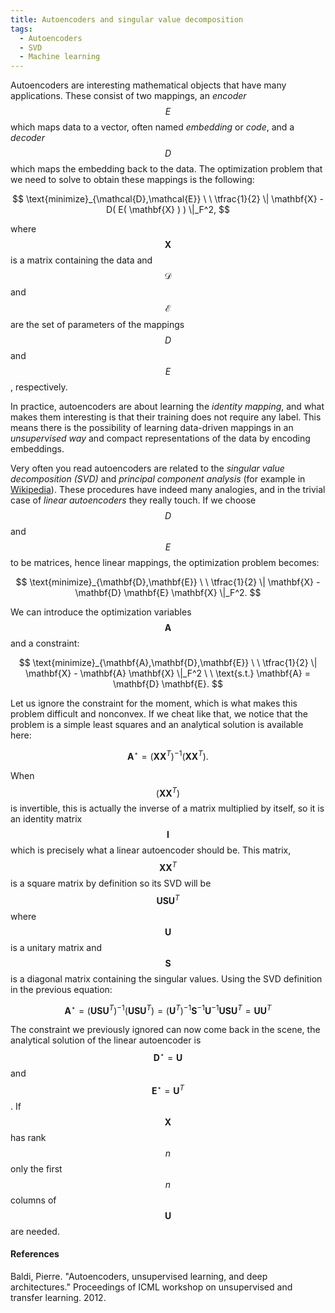 ```yaml
---
title: Autoencoders and singular value decomposition
tags:
  - Autoencoders
  - SVD
  - Machine learning
---
```


Autoencoders are interesting mathematical objects that have many applications. 
These consist of two mappings, an _encoder_ $$E$$ which maps data to a vector, often named _embedding_ or _code_, and a _decoder_ $$D$$ which maps the embedding back to the data. 
The optimization problem that we need to solve to obtain these mappings is the following:

$$
\text{minimize}_{\mathcal{D},\mathcal{E}} \ \  \tfrac{1}{2} \|  \mathbf{X} - D( E( \mathbf{X} ) ) \|_F^2,
$$

where $$ \mathbf{X} $$ is a matrix containing the data and
$$\mathcal{D}$$ and $$\mathcal{E}$$ are the set of parameters of the mappings $$D$$ and $$E$$, respectively. 

In practice, autoencoders are about learning the _identity mapping_, and what makes them interesting is that their training does not require any label.
This means there is the possibility of learning data-driven mappings in an _unsupervised way_ and compact representations of the data by encoding embeddings. 

Very often you read autoencoders are related to the _singular value decomposition (SVD)_ and _principal component analysis_ (for example in [Wikipedia](https://en.wikipedia.org/wiki/Autoencoder)).
These procedures have indeed many analogies, and in the trivial case of _linear autoencoders_ they really touch.
If we choose $$D$$ and $$E$$ to be matrices, hence linear mappings, the optimization problem becomes:

$$
\text{minimize}_{\mathbf{D},\mathbf{E}} \ \  \tfrac{1}{2} \|  \mathbf{X} - \mathbf{D} \mathbf{E} \mathbf{X} \|_F^2.
$$

We can introduce the optimization variables $$ \mathbf{A}  $$ and a constraint:

$$
\text{minimize}_{\mathbf{A},\mathbf{D},\mathbf{E}} \ \  \tfrac{1}{2} \|  \mathbf{X} - \mathbf{A} \mathbf{X} \|_F^2 
\ \ \text{s.t.} \mathbf{A} = \mathbf{D} \mathbf{E}.
$$

Let us ignore the constraint for the moment, which is what makes this problem difficult and nonconvex. 
If we cheat like that, we notice that the problem is a simple least squares 
and an analytical solution is available here:

$$
\mathbf{A}^{\star} = (\mathbf{X} \mathbf{X}^T)^{-1} (\mathbf{X} \mathbf{X}^T).
$$

When $$ (\mathbf{X} \mathbf{X}^T) $$ is invertible, 
this is actually the inverse of a matrix multiplied by itself, so it is an identity matrix $$ \mathbf{I} $$ which is precisely what a linear autoencoder should be.
This matrix, $$\mathbf{X} \mathbf{X}^T$$ is a square matrix by definition so its SVD will be $$ \mathbf{U} \mathbf{S} \mathbf{U}^T$$ 
where $$\mathbf{U}$$ is a unitary matrix and $$\mathbf{S}$$ is a diagonal matrix containing the singular values.
Using the SVD definition in the previous equation: 

$$
\mathbf{A}^{\star} = 
(\mathbf{U} \mathbf{S} \mathbf{U}^T)^{-1} (\mathbf{U} \mathbf{S} \mathbf{U}^T) =  
(\mathbf{U}^T)^{-1} \mathbf{S}^{-1} \mathbf{U}^{-1} \mathbf{U} \mathbf{S} \mathbf{U}^T =  
\mathbf{U}\mathbf{U}^T
$$

The constraint we previously ignored can now come back in the scene, 
the analytical solution of the linear autoencoder is $$ \mathbf{D}^\star = \mathbf{U} $$
and $$ \mathbf{E}^\star = \mathbf{U}^T $$.
If $$ \mathbf{X} $$ has rank $$n$$ only the first $$n$$ columns of $$\mathbf{U}$$ are needed.

#### References

Baldi, Pierre. "Autoencoders, unsupervised learning, and deep architectures." Proceedings of ICML workshop on unsupervised and transfer learning. 2012.
